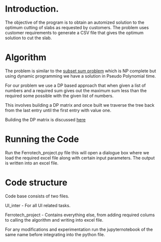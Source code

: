 # Introduction.

The objective of the program is to obtain an automized solution to the optimum cutting of slabs as requested by customers. The problem uses customer requirements to generate a CSV file that gives the optimum solution to cut the slab.

# Algorithm 

The problem is similar to the [subset sum problem](https://en.wikipedia.org/wiki/Subset_sum_problem) which is NP complete but using dynamic programming we have a solution in Pseudo Polynomial time. 

For our problem we use a DP based approach that when given a list of numbers and a required sum gives out the maximum sum less than the required some possible with the given list of numbers. 

This involves building a DP matrix and once built we traverse the tree back from the last entry until the first entry with value one.

Building the DP matrix is discussed [here](https://www.geeksforgeeks.org/subset-sum-problem-dp-25/)

# Running the Code

Run the Ferrotech_project.py file this will open a dialogue box where we load the required excel file along with certain input parameters. The output is written into an excel file.

# Code structure

Code base consists of two files.

UI_inter - For all UI related tasks.

Ferrotech_project - Contains everything else, from adding required colums to calling the algorithm and writing into excel file.

For any modifications and experimentation run the jupyternotebook of the same name before integrating into the python file.






